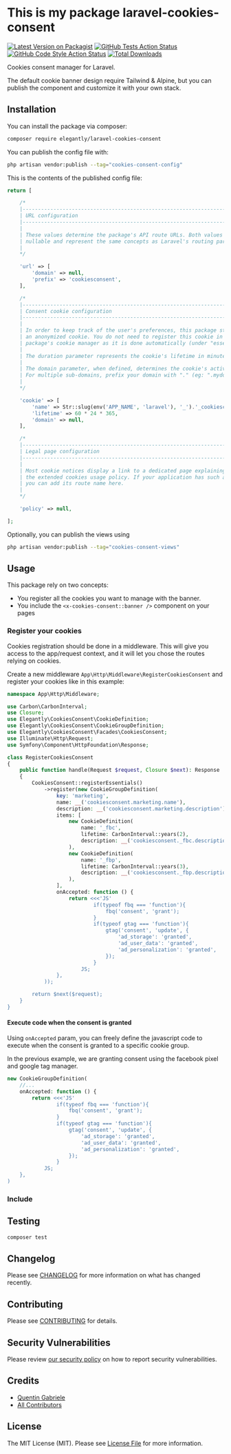 # This is my package laravel-cookies-consent

[![Latest Version on Packagist](https://img.shields.io/packagist/v/elegantly/laravel-cookies-consent.svg?style=flat-square)](https://packagist.org/packages/elegantly/laravel-cookies-consent)
[![GitHub Tests Action Status](https://img.shields.io/github/actions/workflow/status/elegantengineeringtech/laravel-cookies-consent/run-tests.yml?branch=main&label=tests&style=flat-square)](https://github.com/elegantengineeringtech/laravel-cookies-consent/actions?query=workflow%3Arun-tests+branch%3Amain)
[![GitHub Code Style Action Status](https://img.shields.io/github/actions/workflow/status/elegantengineeringtech/laravel-cookies-consent/fix-php-code-style-issues.yml?branch=main&label=code%20style&style=flat-square)](https://github.com/elegantengineeringtech/laravel-cookies-consent/actions?query=workflow%3A"Fix+PHP+code+style+issues"+branch%3Amain)
[![Total Downloads](https://img.shields.io/packagist/dt/elegantly/laravel-cookies-consent.svg?style=flat-square)](https://packagist.org/packages/elegantly/laravel-cookies-consent)

Cookies consent manager for Laravel.

The default cookie banner design require Tailwind & Alpine, but you can publish the component and customize it with your own stack.

## Installation

You can install the package via composer:

```bash
composer require elegantly/laravel-cookies-consent
```

You can publish the config file with:

```bash
php artisan vendor:publish --tag="cookies-consent-config"
```

This is the contents of the published config file:

```php
return [

    /*
    |--------------------------------------------------------------------------
    | URL configuration
    |--------------------------------------------------------------------------
    |
    | These values determine the package's API route URLs. Both values are
    | nullable and represent the same concepts as Laravel's routing parameters.
    |
    */

    'url' => [
        'domain' => null,
        'prefix' => 'cookiesconsent',
    ],

    /*
    |--------------------------------------------------------------------------
    | Consent cookie configuration
    |--------------------------------------------------------------------------
    |
    | In order to keep track of the user's preferences, this package stores
    | an anonymized cookie. You do not need to register this cookie in the
    | package's cookie manager as it is done automatically (under "essentials").
    |
    | The duration parameter represents the cookie's lifetime in minutes.
    |
    | The domain parameter, when defined, determines the cookie's activity domain.
    | For multiple sub-domains, prefix your domain with "." (eg: ".mydomain.com").
    |
    */

    'cookie' => [
        'name' => Str::slug(env('APP_NAME', 'laravel'), '_').'_cookiesconsent',
        'lifetime' => 60 * 24 * 365,
        'domain' => null,
    ],

    /*
    |--------------------------------------------------------------------------
    | Legal page configuration
    |--------------------------------------------------------------------------
    |
    | Most cookie notices display a link to a dedicated page explaining
    | the extended cookies usage policy. If your application has such a page
    | you can add its route name here.
    |
    */

    'policy' => null,

];
```

Optionally, you can publish the views using

```bash
php artisan vendor:publish --tag="cookies-consent-views"
```

## Usage

This package rely on two concepts:

-   You register all the cookies you want to manage with the banner.
-   You include the `<x-cookies-consent::banner />` component on your pages

### Register your cookies

Cookies registration should be done in a middleware. This will give you access to the app/request context, and it will let you chose the routes relying on cookies.

Create a new middleware `App\Http\Middleware\RegisterCookiesConsent` and register your cookies like in this example:

```php
namespace App\Http\Middleware;

use Carbon\CarbonInterval;
use Closure;
use Elegantly\CookiesConsent\CookieDefinition;
use Elegantly\CookiesConsent\CookieGroupDefinition;
use Elegantly\CookiesConsent\Facades\CookiesConsent;
use Illuminate\Http\Request;
use Symfony\Component\HttpFoundation\Response;

class RegisterCookiesConsent
{
    public function handle(Request $request, Closure $next): Response
    {
        CookiesConsent::registerEssentials()
            ->register(new CookieGroupDefinition(
                key: 'marketing',
                name: __('cookiesconsent.marketing.name'),
                description: __('cookiesconsent.marketing.description'),
                items: [
                    new CookieDefinition(
                        name: '_fbc',
                        lifetime: CarbonInterval::years(2),
                        description: __('cookiesconsent._fbc.description')
                    ),
                    new CookieDefinition(
                        name: '_fbp',
                        lifetime: CarbonInterval::years(3),
                        description: __('cookiesconsent._fbp.description')
                    ),
                ],
                onAccepted: function () {
                    return <<<'JS'
                            if(typeof fbq === 'function'){
                                fbq('consent', 'grant');
                            }
                            if(typeof gtag === 'function'){
                                gtag('consent', 'update', {
                                    'ad_storage': 'granted',
                                    'ad_user_data': 'granted',
                                    'ad_personalization': 'granted',
                                });
                            }
                        JS;
                },
            ));

        return $next($request);
    }
}
```

#### Execute code when the consent is granted

Using `onAccepted` param, you can freely define the javascript code to execute when the consent is granted to a specific cookie group.

In the previous example, we are granting consent using the facebook pixel and google tag manager.

```php
new CookieGroupDefinition(
    //...
    onAccepted: function () {
        return <<<'JS'
                if(typeof fbq === 'function'){
                    fbq('consent', 'grant');
                }
                if(typeof gtag === 'function'){
                    gtag('consent', 'update', {
                        'ad_storage': 'granted',
                        'ad_user_data': 'granted',
                        'ad_personalization': 'granted',
                    });
                }
            JS;
    },
)
```

### Include

## Testing

```bash
composer test
```

## Changelog

Please see [CHANGELOG](CHANGELOG.md) for more information on what has changed recently.

## Contributing

Please see [CONTRIBUTING](CONTRIBUTING.md) for details.

## Security Vulnerabilities

Please review [our security policy](../../security/policy) on how to report security vulnerabilities.

## Credits

-   [Quentin Gabriele](https://github.com/40128136+QuentinGab)
-   [All Contributors](../../contributors)

## License

The MIT License (MIT). Please see [License File](LICENSE.md) for more information.
